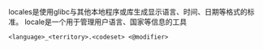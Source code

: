 locales是使用glibc与其他本地程序或库生成显示语言、时间、日期等格式的标准。
locale是一个用于管理用户语言、国家等信息的工具





`<language>_<territory>.<codeset> <@modifier>`

